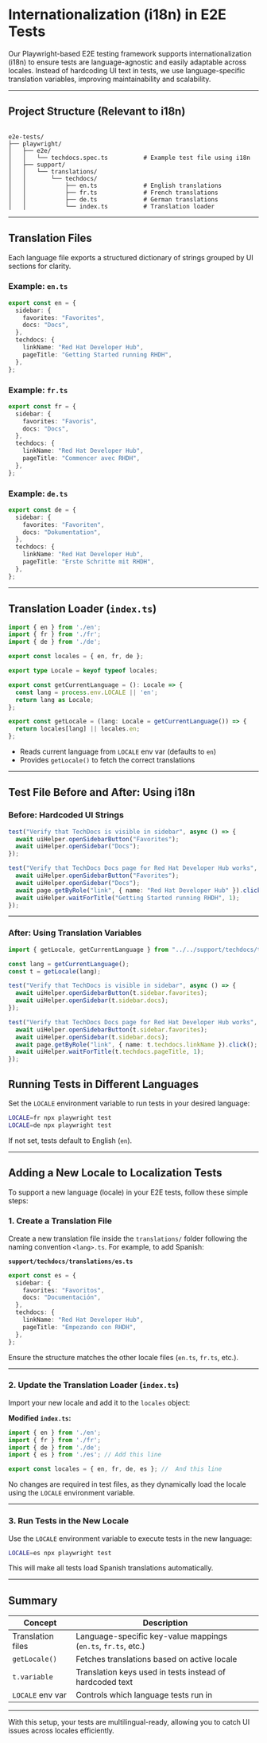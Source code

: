 # Internationalization (i18n) in E2E Tests

Our Playwright-based E2E testing framework supports internationalization (i18n) to ensure tests are language-agnostic and easily adaptable across locales. Instead of hardcoding UI text in tests, we use language-specific translation variables, improving maintainability and scalability.

---

## Project Structure (Relevant to i18n)

```

e2e-tests/
├── playwright/
│   ├── e2e/
│   │   └── techdocs.spec.ts          # Example test file using i18n
│   ├── support/
│   │   └── translations/
│   │       └── techdocs/
│   │           ├── en.ts             # English translations
│   │           ├── fr.ts             # French translations
│   │           ├── de.ts             # German translations
│   │           └── index.ts          # Translation loader

````

---

## Translation Files

Each language file exports a structured dictionary of strings grouped by UI sections for clarity.

### Example: `en.ts`

```ts
export const en = {
  sidebar: {
    favorites: "Favorites",
    docs: "Docs",
  },
  techdocs: {
    linkName: "Red Hat Developer Hub",
    pageTitle: "Getting Started running RHDH",
  },
};
````

### Example: `fr.ts`

```ts
export const fr = {
  sidebar: {
    favorites: "Favoris",
    docs: "Docs",
  },
  techdocs: {
    linkName: "Red Hat Developer Hub",
    pageTitle: "Commencer avec RHDH",
  },
};
```

### Example: `de.ts`

```ts
export const de = {
  sidebar: {
    favorites: "Favoriten",
    docs: "Dokumentation",
  },
  techdocs: {
    linkName: "Red Hat Developer Hub",
    pageTitle: "Erste Schritte mit RHDH",
  },
};
```

---

## Translation Loader (`index.ts`)

```ts
import { en } from './en';
import { fr } from './fr';
import { de } from './de';

export const locales = { en, fr, de };

export type Locale = keyof typeof locales;

export const getCurrentLanguage = (): Locale => {
  const lang = process.env.LOCALE || 'en';
  return lang as Locale;
};

export const getLocale = (lang: Locale = getCurrentLanguage()) => {
  return locales[lang] || locales.en;
};
```

* Reads current language from `LOCALE` env var (defaults to `en`)
* Provides `getLocale()` to fetch the correct translations

---

## Test File Before and After: Using i18n

### Before: Hardcoded UI Strings

```ts
test("Verify that TechDocs is visible in sidebar", async () => {
  await uiHelper.openSidebarButton("Favorites");
  await uiHelper.openSidebar("Docs");
});

test("Verify that TechDocs Docs page for Red Hat Developer Hub works", async ({ page }) => {
  await uiHelper.openSidebarButton("Favorites");
  await uiHelper.openSidebar("Docs");
  await page.getByRole("link", { name: "Red Hat Developer Hub" }).click();
  await uiHelper.waitForTitle("Getting Started running RHDH", 1);
});
```

---

### After: Using Translation Variables

```ts
import { getLocale, getCurrentLanguage } from "../../support/techdocs/translations";

const lang = getCurrentLanguage();
const t = getLocale(lang);

test("Verify that TechDocs is visible in sidebar", async () => {
  await uiHelper.openSidebarButton(t.sidebar.favorites);
  await uiHelper.openSidebar(t.sidebar.docs);
});

test("Verify that TechDocs Docs page for Red Hat Developer Hub works", async ({ page }) => {
  await uiHelper.openSidebarButton(t.sidebar.favorites);
  await uiHelper.openSidebar(t.sidebar.docs);
  await page.getByRole("link", { name: t.techdocs.linkName }).click();
  await uiHelper.waitForTitle(t.techdocs.pageTitle, 1);
});
```

## Running Tests in Different Languages

Set the `LOCALE` environment variable to run tests in your desired language:

```bash
LOCALE=fr npx playwright test
LOCALE=de npx playwright test
```

If not set, tests default to English (`en`).

---

## Adding a New Locale to Localization Tests

To support a new language (locale) in your E2E tests, follow these simple steps:

### 1. **Create a Translation File**

Create a new translation file inside the `translations/` folder following the naming convention `<lang>.ts`. For example, to add Spanish:

**`support/techdocs/translations/es.ts`**

```ts
export const es = {
  sidebar: {
    favorites: "Favoritos",
    docs: "Documentación",
  },
  techdocs: {
    linkName: "Red Hat Developer Hub",
    pageTitle: "Empezando con RHDH",
  },
};
```

Ensure the structure matches the other locale files (`en.ts`, `fr.ts`, etc.).

---

### 2. **Update the Translation Loader (`index.ts`)**

Import your new locale and add it to the `locales` object:

**Modified `index.ts`:**

```ts
import { en } from './en';
import { fr } from './fr';
import { de } from './de';
import { es } from './es'; // Add this line

export const locales = { en, fr, de, es }; //  And this line
```

No changes are required in test files, as they dynamically load the locale using the `LOCALE` environment variable.

---

### 3. **Run Tests in the New Locale**

Use the `LOCALE` environment variable to execute tests in the new language:

```bash
LOCALE=es npx playwright test
```

This will make all tests load Spanish translations automatically.


---

## Summary

| Concept           | Description                                                   |
| ----------------- | ------------------------------------------------------------- |
| Translation files | Language-specific key-value mappings (`en.ts`, `fr.ts`, etc.) |
| `getLocale()`     | Fetches translations based on active locale                   |
| `t.variable`      | Translation keys used in tests instead of hardcoded text      |
| `LOCALE` env var  | Controls which language tests run in                          |

---

With this setup, your tests are multilingual-ready, allowing you to catch UI issues across locales efficiently.
